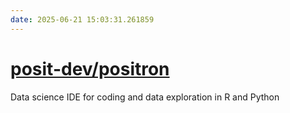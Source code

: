 ```yaml
---
date: 2025-06-21 15:03:31.261859
---
```


# [posit-dev/positron](https://github.com/posit-dev/positron)

Data science IDE for coding and data exploration in R and Python